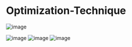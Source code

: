 # Optimization-Technique
![image](https://user-images.githubusercontent.com/59536110/201071216-e29b0158-e115-440d-8cd5-706f1a36b186.png)


![image](https://user-images.githubusercontent.com/59536110/200878549-cf107aae-f64e-4732-bf9f-a106a23250fe.png)
![image](https://user-images.githubusercontent.com/59536110/200878624-b7fe20a0-2d29-4522-9c88-3135ab21036a.png)
![image](https://user-images.githubusercontent.com/59536110/200878674-636e57d3-1cb0-46e0-bb4d-734009a3e62c.png)
